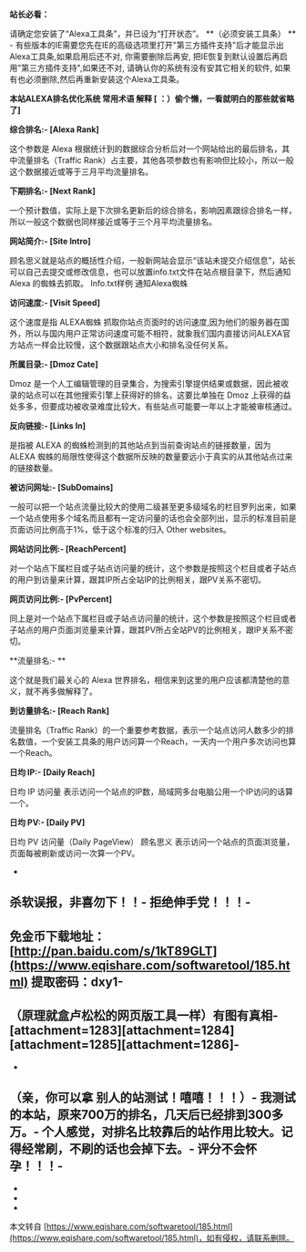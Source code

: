 **站长必看：**

请确定您安装了“Alexa工具条”，并已设为“打开状态”。 **（必须安装工具条） ** -
 有些版本的IE需要您先在IE的高级选项里打开"第三方插件支持"后才能显示出Alexa工具条,如果启用后还不对, 你需要删除后再安, 把IE恢复到默认设置后再启用"第三方插件支持",如果还不对, 请确认你的系统有没有安其它相关的软件, 如果有也必须删除,然后再重新安装这个Alexa工具条。

**本站ALEXA排名优化系统 常用术语 解释 \[ ：）偷个懒，一看就明白的那些就省略了\]**

**综合排名:-
 \[Alexa Rank\]**

这个参数是 Alexa 根据统计到的数据综合分析后对一个网站给出的最后排名，其中流量排名（Traffic Rank）占主要，其他各项参数也有影响但比较小，所以一般这个数据接近或等于三月平均流量排名。

**下期排名:-
 \[Next Rank\]**

一个预计数值，实际上是下次排名更新后的综合排名，影响因素跟综合排名一样，所以一般这个数据也同样接近或等于三个月平均流量排名。

**网站简介:-
 \[Site Intro\]**

顾名思义就是站点的概括性介绍，一般新网站会显示“该站未提交介绍信息”，站长可以自己去提交或修改信息，也可以放置info.txt文件在站点根目录下，然后通知 Alexa 的蜘蛛去抓取。 Info.txt样例 通知Alexa蜘蛛

**访问速度:-
 \[Visit Speed\]**

这个速度是指 ALEXA蜘蛛 抓取你站点页面时的访问速度,因为他们的服务器在国外，所以与国内用户正常访问速度可能不相符，就象我们国内直接访问ALEXA官方站点一样会比较慢，这个数据跟站点大小和排名没任何关系。

**所属目录:-
 \[Dmoz Cate\]**

Dmoz 是一个人工编辑管理的目录集合，为搜索引擎提供结果或数据，因此被收录的站点可以在其他搜索引擎上获得好的排名，这要比单独在 Dmoz 上获得的益处多多，但要成功被收录难度比较大，有些站点可能要一年以上才能被审核通过。

**反向链接:-
 \[Links In\]**

是指被 ALEXA 的蜘蛛检测到的其他站点到当前查询站点的链接数量，因为 ALEXA 蜘蛛的局限性使得这个数据所反映的数量要远小于真实的从其他站点过来的链接数量。

**被访问网址:-
 \[SubDomains\]**

一般可以把一个站点流量比较大的使用二级甚至更多级域名的栏目罗列出来，如果一个站点使用多个域名而且都有一定访问量的话也会全部列出，显示的标准目前是页面访问比例高于1%，低于这个标准的归入 Other websites。

**网站访问比例:-
 \[ReachPercent\]**

对一个站点下属栏目或子站点访问量的统计，这个参数是按照这个栏目或者子站点的用户到访量来计算，跟其IP所占全站IP的比例相关，跟PV关系不密切。

**网页访问比例:-
 \[PvPercent\]**

同上是对一个站点下属栏目或子站点访问量的统计，这个参数是按照这个栏目或者子站点的用户页面浏览量来计算，跟其PV所占全站PV的比例相关，跟IP关系不密切。

**流量排名:-
**

这个就是我们最关心的 Alexa 世界排名，相信来到这里的用户应该都清楚他的意义，就不再多做解释了。

**到访量排名:-
 \[Reach Rank\]**

流量排名（Traffic Rank）的一个重要参考数据，表示一个站点访问人数多少的排名数值，一个安装工具条的用户访问算一个Reach，一天内一个用户多次访问也算一个Reach。

**日均 IP:-
 \[Daily Reach\]**

日均 IP 访问量 表示访问一个站点的IP数，局域网多台电脑公用一个IP访问的话算一个。

**日均 PV:-
 \[Daily PV\]**

日均 PV 访问量（Daily PageView） 顾名思义 表示访问一个站点的页面浏览量，页面每被刷新或访问一次算一个PV。

-
杀软误报，非喜勿下！！-
拒绝伸手党！！！-
-
免金币下载地址：[http://pan.baidu.com/s/1kT89GLT](https://www.eqishare.com/softwaretool/185.html) 提取密码：dxy1-
-
（原理就盒卢松松的网页版工具一样）有图有真相-
\[attachment=1283\]\[attachment=1284\]\[attachment=1285\]\[attachment=1286\]-
-
-
（亲，你可以拿 别人的站测试！嘻嘻！！！）-
我测试的本站，原来700万的排名，几天后已经排到300多万。-
个人感觉，对排名比较靠后的站作用比较大。记得经常刷，不刷的话也会掉下去。-
评分不会怀孕！！！-
-
-
-

-

本文转自 [https://www.eqishare.com/softwaretool/185.html](https://www.eqishare.com/softwaretool/185.html)，如有侵权，请联系删除。